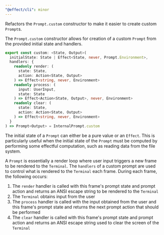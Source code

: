 ```yaml
---
"@effect/cli": minor
---
```


Refactors the `Prompt.custom` constructor to make it easier to create custom
`Prompt`s.

The `Prompt.custom` constructor allows for creation of a custom `Prompt` from
the provided initial state and handlers.

```ts
export const custom: <State, Output>(
  initialState: State | Effect<State, never, Prompt.Environment>,
  handlers: {
    readonly render: (
      state: State,
      action: Action<State, Output>
    ) => Effect<string, never, Environment>
    readonly process: (
      input: UserInput,
      state: State
    ) => Effect<Action<State, Output>, never, Environment>
    readonly clear: (
      state: State,
      action: Action<State, Output>
    ) => Effect<string, never, Environment>
  }
) => Prompt<Output> = InternalPrompt.custom
```

The initial state of a `Prompt` can either be a pure value or an `Effect`. This
is particularly useful when the initial state of the `Prompt` must be computed
by performing some effectful computation, such as reading data from the file
system.

A `Prompt` is essentially a render loop where user input triggers a new frame
to be rendered to the `Terminal`. The `handlers` of a custom prompt are used
to control what is rendered to the `Terminal` each frame. During each frame,
the following occurs:

  1. The `render` handler is called with this frame's prompt state and prompt
     action and returns an ANSI escape string to be rendered to the
     `Terminal`
  2. The `Terminal` obtains input from the user
  3. The `process` handler is called with the input obtained from the user
     and this frame's prompt state and returns the next prompt action that
     should be performed
  4. The `clear` handler is called with this frame's prompt state and prompt
     action and returns an ANSI escape string used to clear the screen of
     the `Terminal`
